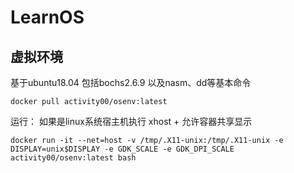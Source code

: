 # LearnOS
## 虚拟环境
基于ubuntu18.04 包括bochs2.6.9 以及nasm、dd等基本命令
```
docker pull activity00/osenv:latest
```
运行：
如果是linux系统宿主机执行 xhost + 允许容器共享显示
```
docker run -it --net=host -v /tmp/.X11-unix:/tmp/.X11-unix -e DISPLAY=unix$DISPLAY -e GDK_SCALE -e GDK_DPI_SCALE activity00/osenv:latest bash 
```
